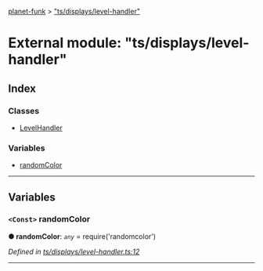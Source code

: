 [planet-funk](../README.md) > ["ts/displays/level-handler"](../modules/_ts_displays_level_handler_.md)

# External module: "ts/displays/level-handler"

## Index

### Classes

* [LevelHandler](../classes/_ts_displays_level_handler_.levelhandler.md)

### Variables

* [randomColor](_ts_displays_level_handler_.md#randomcolor)

---

## Variables

<a id="randomcolor"></a>

### `<Const>` randomColor

**● randomColor**: *`any`* =  require('randomcolor')

*Defined in [ts/displays/level-handler.ts:12](https://github.com/WilliamRADFunk/planet-funk/blob/e35624a/src/ts/displays/level-handler.ts#L12)*

___

